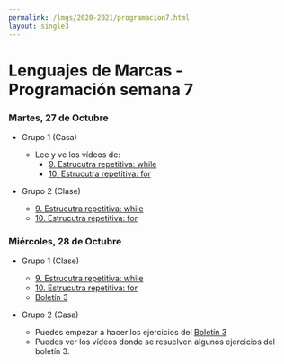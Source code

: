 ```yaml
---
permalink: /lmgs/2020-2021/programacion7.html
layout: single3
---
```


# Lenguajes de Marcas - Programación semana 7


### Martes, 27 de Octubre

* Grupo 1 (Casa)

    * Lee y ve los vídeos de:
        * [9. Estrucutra repetitiva: while](https://fp.josedomingo.org/lmgs/2020-2021/python3/estructura_while.html)
        * [10. Estrucutra repetitiva: for](https://fp.josedomingo.org/lmgs/2020-2021/python3/estructura_for.html)

* Grupo 2 (Clase)
    
    * [9. Estrucutra repetitiva: while](https://fp.josedomingo.org/lmgs/2020-2021/python3/estructura_while.html)
    * [10. Estrucutra repetitiva: for](https://fp.josedomingo.org/lmgs/2020-2021/python3/estructura_for.html)
    

### Miércoles, 28 de Octubre

* Grupo 1 (Clase)

    * [9. Estrucutra repetitiva: while](https://fp.josedomingo.org/lmgs/2020-2021/python3/estructura_while.html)
    * [10. Estrucutra repetitiva: for](https://fp.josedomingo.org/lmgs/2020-2021/python3/estructura_for.html)
    * [Boletín 3](https://fp.josedomingo.org/lmgs/2020-2021/python3/boletin3.html)

* Grupo 2 (Casa)

    * Puedes empezar a hacer los ejercicios del [Boletín 3](https://fp.josedomingo.org/lmgs/2020-2021/python3/boletin3.html)
    * Puedes ver los vídeos donde se resuelven algunos ejercicios del boletín 3.